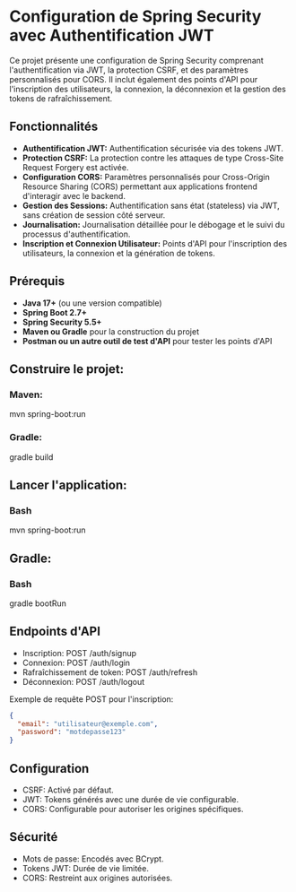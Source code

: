 # Configuration de Spring Security avec Authentification JWT

Ce projet présente une configuration de Spring Security comprenant l'authentification via JWT, la protection CSRF, et des paramètres personnalisés pour CORS. Il inclut également des points d'API pour l'inscription des utilisateurs, la connexion, la déconnexion et la gestion des tokens de rafraîchissement.

## Fonctionnalités

* **Authentification JWT:** Authentification sécurisée via des tokens JWT.
* **Protection CSRF:** La protection contre les attaques de type Cross-Site Request Forgery est activée.
* **Configuration CORS:** Paramètres personnalisés pour Cross-Origin Resource Sharing (CORS) permettant aux applications frontend d'interagir avec le backend.
* **Gestion des Sessions:** Authentification sans état (stateless) via JWT, sans création de session côté serveur.
* **Journalisation:** Journalisation détaillée pour le débogage et le suivi du processus d'authentification.
* **Inscription et Connexion Utilisateur:** Points d'API pour l'inscription des utilisateurs, la connexion et la génération de tokens.

## Prérequis

* **Java 17+** (ou une version compatible)
* **Spring Boot 2.7+**
* **Spring Security 5.5+**
* **Maven ou Gradle** pour la construction du projet
* **Postman ou un autre outil de test d'API** pour tester les points d'API

## Construire le projet:

### Maven:
mvn spring-boot:run

###  Gradle:
gradle build

## Lancer l'application:

###  Bash
mvn spring-boot:run

## Gradle:
###  Bash
gradle bootRun



## Endpoints d'API
* Inscription: POST /auth/signup
* Connexion: POST /auth/login
* Rafraîchissement de token: POST /auth/refresh
* Déconnexion: POST /auth/logout

Exemple de requête POST pour l'inscription:
```json
{
  "email": "utilisateur@exemple.com",
  "password": "motdepasse123"
}
```

## Configuration
* CSRF: Activé par défaut.
* JWT: Tokens générés avec une durée de vie configurable.
* CORS: Configurable pour autoriser les origines spécifiques.
## Sécurité
* Mots de passe: Encodés avec BCrypt.
* Tokens JWT: Durée de vie limitée.
* CORS: Restreint aux origines autorisées.
